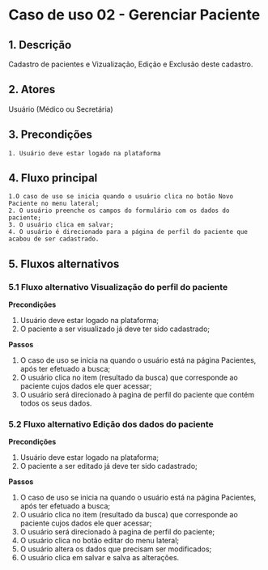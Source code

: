 # Caso de uso 02 - Gerenciar Paciente

## 1. Descrição

Cadastro de pacientes e Vizualização, Edição e Exclusão deste cadastro.

## 2. Atores

Usuário (Médico ou Secretária)

## 3. Precondições

	1. Usuário deve estar logado na plataforma
 
## 4. Fluxo principal

    1.O caso de uso se inicia quando o usuário clica no botão Novo Paciente no menu lateral;
	2. O usuário preenche os campos do formulário com os dados do paciente;
	3. O usuário clica em salvar;
	4. O usuário é direcionado para a página de perfil do paciente que acabou de ser cadastrado.

## 5. Fluxos alternativos

### 5.1 Fluxo alternativo Visualização do perfil do paciente

**Precondições**  
1. Usuário deve estar logado na plataforma; 
2. O paciente a ser visualizado já deve ter sido cadastrado;

**Passos**        
1. O caso de uso se inicia na quando o usuário está na página Pacientes, após ter efetuado a busca;
2. O usuário clica no item (resultado da busca) que corresponde ao paciente cujos dados ele quer acessar;
3. O usuário será direcionado à pagina de perfil do paciente que contém todos os seus dados.

### 5.2 Fluxo alternativo Edição dos dados do paciente

**Precondições**  
1. Usuário deve estar logado na plataforma;
2. O paciente a ser editado já deve ter sido cadastrado;

**Passos**        
1. O caso de uso se inicia na quando o usuário está na página Pacientes, após ter efetuado a busca;
2. O usuário clica no item (resultado da busca) que corresponde ao paciente cujos dados ele quer acessar;
3. O usuário será direcionado à pagina de perfil do paciente;
4. O usuário clica no botão editar do menu lateral;
5. O usuário altera os dados que precisam ser modificados;
6. O usuário clica em salvar e salva as alterações.
